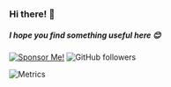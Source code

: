 ### Hi there! 👋
##### I hope you find something useful here 😊

[![Sponsor Me!](https://img.shields.io/badge/%F0%9F%92%B8-Sponsor%20Me!-blue)](https://github.com/sponsors/nathan-fiscaletti)
![GitHub followers](https://img.shields.io/github/followers/nathan-fiscaletti?label=Follow&style=social)

![Metrics](https://metrics.lecoq.io/nathan-fiscaletti)

<!--
**VenomStyx/VenomStyx** is a ✨ _special_ ✨ repository because its `README.md` (this file) appears on your GitHub profile.

Here are some ideas to get you started:

- 🔭 I’m currently working on ...
- 🌱 I’m currently learning ...
- 👯 I’m looking to collaborate on ...
- 🤔 I’m looking for help with ...
- 💬 Ask me about ...
- 📫 How to reach me: ...
- 😄 Pronouns: ...
- ⚡ Fun fact: ...
-->
